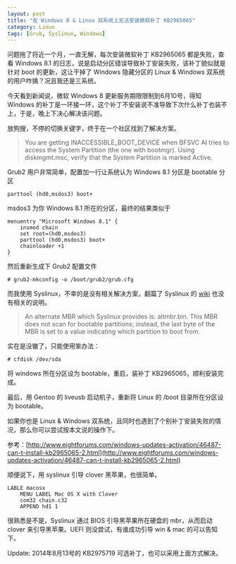 ```yaml
---
layout: post
title: "在 Windows 8 & Linux 双系统上无法安装微软补丁 KB2965065"
category: Linux
tags: [Grub, Syslinux, Windows]
---
```


问题拖了将近一个月，一直无解，每次安装微软补丁 KB2965065 都是失败，查看 Windows 8.1 的日志，说是启动分区错误导致补丁安装失败，该补丁貌似就是针对 boot 的更新，这让干掉了 Windows 隐藏分区的 Linux & Windows 双系统的用户咋搞？况且我还是三系统。

今天看到新闻说，微软 Windows 8 更新服务期限限制到6月10号，得知 Windows 的补丁是一环接一环，这个补丁不安装说不准导致下次什么补丁也装不上，于是，晚上下决心解决该问题。

<!-- more -->

放狗搜，不停的切换关键字，终于在一个社区找到了解决方案。

> You are getting INACCESSIBLE\_BOOT\_DEVICE when BFSVC AI tries to access the System Partition (the one with bootmgr). Using diskmgmt.msc, verify that the System Partition is marked Active.

Grub2 用户非常简单，配置加一行让系统认为 Windows 8.1 分区是 bootable 分区

    parttool (hd0,msdos3) boot+

msdos3 为你 Windows 8.1 所在的分区，最终的结果类似于

```
menuentry "Microsoft Windows 8.1" {
    insmod chain
    set root=(hd0,msdos3)
    parttool (hd0,msdos3) boot+
    chainloader +1
}
```

然后重新生成下 Grub2 配置文件

    # grub2-mkconfig -o /boot/grub2/grub.cfg

而我使用 Syslinux，不幸的是没有相关解决方案，翻篇了 Syslinux 的 [wiki](http://www.syslinux.org/wiki/index.php/Comboot/chain.c32) 也没有相关的说明。

> An alternate MBR which Syslinux provides is: altmbr.bin. This MBR does not scan for bootable partitions; instead, the last byte of the MBR is set to a value indicating which partition to boot from.

实在是没辙了，只能使用笨办法：

    # cfdisk /dev/sda

将 windows 所在分区设为 bootable，重启，装补丁 KB2965065，顺利安装完成。

最后，用 Gentoo 的 liveusb 启动机子，重新将 Linux 的 /boot 目录所在分区设为 bootable。

如果你也是 Linux & Windows 双系统，且同时也遇到了个别补丁安装失败的情况，那么你可以尝试按本文说的操作下。

参考：[http://www.eightforums.com/windows-updates-activation/46487-can-t-install-kb2965065-2.html](http://www.eightforums.com/windows-updates-activation/46487-can-t-install-kb2965065-2.html)

顺便说下，用 syslinux 引导 clover 黑苹果，也很简单。

```
LABLE macosx
    MENU LABEL Mac OS X with Clover
    com32 chain.c32
    APPEND hd1 1
```

很熟悉是不是，Syslinux 通过 BIOS 引导黑苹果所在硬盘的 mbr，从而启动 clover 来引导黑苹果。UEFI 则没尝试，有谁成功引导 win & mac 的可以告知下。

Update: 2014年8月13号的 KB2975719 可选补丁，也可以采用上面方式解决。
